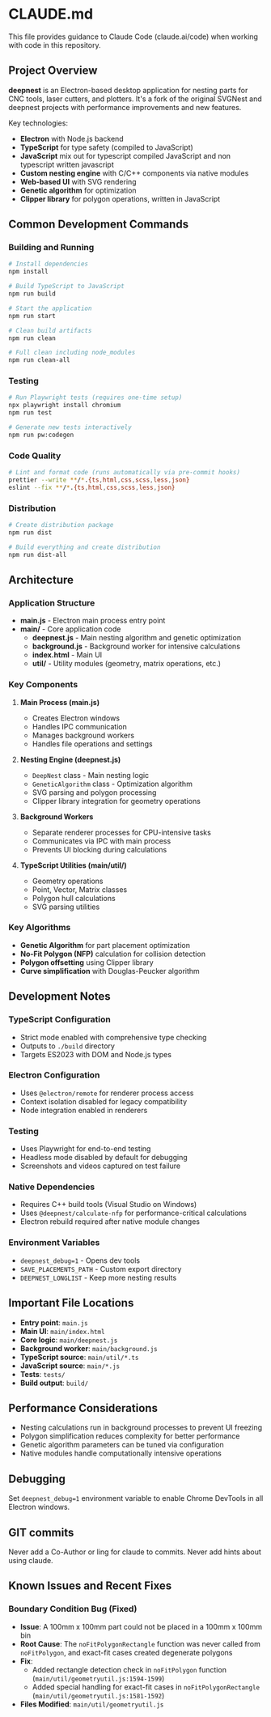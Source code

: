 # CLAUDE.md

This file provides guidance to Claude Code (claude.ai/code) when working with code in this repository.

## Project Overview

**deepnest** is an Electron-based desktop application for nesting parts for CNC tools, laser cutters, and plotters. It's a fork of the original SVGNest and deepnest projects with performance improvements and new features.

Key technologies:
- **Electron** with Node.js backend
- **TypeScript** for type safety (compiled to JavaScript)
- **JavaScript** mix out for typescript compiled JavaScript and non typescript written javascript
- **Custom nesting engine** with C/C++ components via native modules
- **Web-based UI** with SVG rendering
- **Genetic algorithm** for optimization
- **Clipper library** for polygon operations, written in JavaScript

## Common Development Commands

### Building and Running
```bash
# Install dependencies
npm install

# Build TypeScript to JavaScript
npm run build

# Start the application
npm run start

# Clean build artifacts
npm run clean

# Full clean including node_modules
npm run clean-all
```

### Testing
```bash
# Run Playwright tests (requires one-time setup)
npx playwright install chromium
npm run test

# Generate new tests interactively
npm run pw:codegen
```

### Code Quality
```bash
# Lint and format code (runs automatically via pre-commit hooks)
prettier --write **/*.{ts,html,css,scss,less,json}
eslint --fix **/*.{ts,html,css,scss,less,json}
```

### Distribution
```bash
# Create distribution package
npm run dist

# Build everything and create distribution
npm run dist-all
```

## Architecture

### Application Structure
- **main.js** - Electron main process entry point
- **main/** - Core application code
  - **deepnest.js** - Main nesting algorithm and genetic optimization
  - **background.js** - Background worker for intensive calculations
  - **index.html** - Main UI
  - **util/** - Utility modules (geometry, matrix operations, etc.)

### Key Components

1. **Main Process (main.js)**
   - Creates Electron windows
   - Handles IPC communication
   - Manages background workers
   - Handles file operations and settings

2. **Nesting Engine (deepnest.js)**
   - `DeepNest` class - Main nesting logic
   - `GeneticAlgorithm` class - Optimization algorithm
   - SVG parsing and polygon processing
   - Clipper library integration for geometry operations

3. **Background Workers**
   - Separate renderer processes for CPU-intensive tasks
   - Communicates via IPC with main process
   - Prevents UI blocking during calculations

4. **TypeScript Utilities (main/util/)**
   - Geometry operations
   - Point, Vector, Matrix classes
   - Polygon hull calculations
   - SVG parsing utilities

### Key Algorithms
- **Genetic Algorithm** for part placement optimization
- **No-Fit Polygon (NFP)** calculation for collision detection
- **Polygon offsetting** using Clipper library
- **Curve simplification** with Douglas-Peucker algorithm

## Development Notes

### TypeScript Configuration
- Strict mode enabled with comprehensive type checking
- Outputs to `./build` directory
- Targets ES2023 with DOM and Node.js types

### Electron Configuration
- Uses `@electron/remote` for renderer process access
- Context isolation disabled for legacy compatibility
- Node integration enabled in renderers

### Testing
- Uses Playwright for end-to-end testing
- Headless mode disabled by default for debugging
- Screenshots and videos captured on test failure

### Native Dependencies
- Requires C++ build tools (Visual Studio on Windows)
- Uses `@deepnest/calculate-nfp` for performance-critical calculations
- Electron rebuild required after native module changes

### Environment Variables
- `deepnest_debug=1` - Opens dev tools
- `SAVE_PLACEMENTS_PATH` - Custom export directory
- `DEEPNEST_LONGLIST` - Keep more nesting results

## Important File Locations

- **Entry point**: `main.js`
- **Main UI**: `main/index.html`
- **Core logic**: `main/deepnest.js`
- **Background worker**: `main/background.js`
- **TypeScript source**: `main/util/*.ts`
- **JavaScript source**: `main/*.js`
- **Tests**: `tests/`
- **Build output**: `build/`

## Performance Considerations

- Nesting calculations run in background processes to prevent UI freezing
- Polygon simplification reduces complexity for better performance
- Genetic algorithm parameters can be tuned via configuration
- Native modules handle computationally intensive operations

## Debugging

Set `deepnest_debug=1` environment variable to enable Chrome DevTools in all Electron windows.

## GIT commits

Never add a Co-Author or ling for claude to commits. Never add hints about using claude.

## Known Issues and Recent Fixes

### Boundary Condition Bug (Fixed)
- **Issue**: A 100mm x 100mm part could not be placed in a 100mm x 100mm bin
- **Root Cause**: The `noFitPolygonRectangle` function was never called from `noFitPolygon`, and exact-fit cases created degenerate polygons
- **Fix**:
  - Added rectangle detection check in `noFitPolygon` function (`main/util/geometryutil.js:1594-1599`)
  - Added special handling for exact-fit cases in `noFitPolygonRectangle` (`main/util/geometryutil.js:1581-1592`)
- **Files Modified**: `main/util/geometryutil.js`
